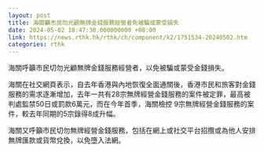```yaml
---
layout: post
title: 海關籲市民勿光顧無牌金錢服務經營者免被騙或蒙受損失
date: 2024-05-02 18:47:30.000000000 +08:00
link: https://news.rthk.hk/rthk/ch/component/k2/1751534-20240502.htm
categories: rthk
---
```


海關呼籲市民切勿光顧無牌金錢服務經營者，以免被騙或蒙受金錢損失。

海關在社交網頁表示，自去年香港與內地恢復全面通關後，香港市民和旅客對金錢服務的需求逐漸增加，去年一共有28宗無牌經營金錢服務的案件被定罪，最高被判處監禁50日或罰款6萬元，而在今年首季，海關檢控 9宗無牌經營金錢服務的案件，較去年同期的5宗錄得8成升幅。

海關又呼籲市民切勿無牌經營金錢服務，包括在網上或社交平台招攬或為他人安排無牌匯款或貨幣兌換，以免墮入法網。
